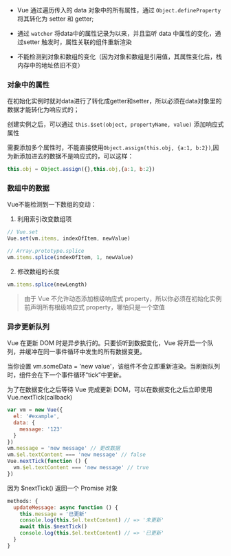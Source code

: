 - Vue 通过遍历传入的 data 对象中的所有属性，通过 `Object.defineProperty` 将其转化为 setter 和 getter;
- 通过 `watcher` 将data中的属性记录为以来，并且监听 data 中属性的变化，通过setter 触发时，属性关联的组件重新渲染

- 不能检测到对象和数组的变化（因为对象和数组是引用值，其属性变化后，栈内存中的地址依旧不变）

### 对象中的属性
在初始化实例时就对data进行了转化成getter和setter，所以必须在data对象里的数据才能转化为响应式的；

创建实例之后，可以通过 `this.$set(object, propertyName, value)` 添加响应式属性

需要添加多个属性时，不能直接使用`Object.assign(this.obj, {a:1, b:2})`,因为新添加进去的数据不是响应式的，可以这样：
```js
this.obj = Object.assign({},this.obj,{a:1, b:2})
```

### 数组中的数据
Vue不能检测到一下数组的变动：

1. 利用索引改变数组项
```js
// Vue.set
Vue.set(vm.items, indexOfItem, newValue)

// Array.prototype.splice
vm.items.splice(indexOfItem, 1, newValue)
```

2. 修改数组的长度
```js
vm.items.splice(newLength)
```
>由于 Vue 不允许动态添加根级响应式 property，所以你必须在初始化实例前声明所有根级响应式 property，哪怕只是一个空值

### 异步更新队列
Vue 在更新 DOM 时是异步执行的。只要侦听到数据变化，Vue 将开启一个队列，并缓冲在同一事件循环中发生的所有数据变更。

当你设置 vm.someData = 'new value'，该组件不会立即重新渲染。当刷新队列时，组件会在下一个事件循环“tick”中更新。

为了在数据变化之后等待 Vue 完成更新 DOM，可以在数据变化之后立即使用 Vue.nextTick(callback)
```js
var vm = new Vue({
  el: '#example',
  data: {
    message: '123'
  }
})
vm.message = 'new message' // 更改数据
vm.$el.textContent === 'new message' // false
Vue.nextTick(function () {
  vm.$el.textContent === 'new message' // true
})
```
因为 $nextTick() 返回一个 Promise 对象
```js
methods: {
  updateMessage: async function () {
    this.message = '已更新'
    console.log(this.$el.textContent) // => '未更新'
    await this.$nextTick()
    console.log(this.$el.textContent) // => '已更新'
  }
}
```